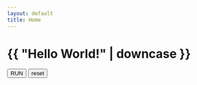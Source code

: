 ```yaml
---
layout: default
title: Home
---
```

<h1>{{ "Hello World!" | downcase }}</h1>
<div id="screen"></div>
<button onclick="myFunc">RUN</button>
<button>reset</button>
<script>
var screen = document.getElementById("screen");
  screen.innerHTML(0);
  function myFunc(){
    alert("Hello world");
  }
</script
